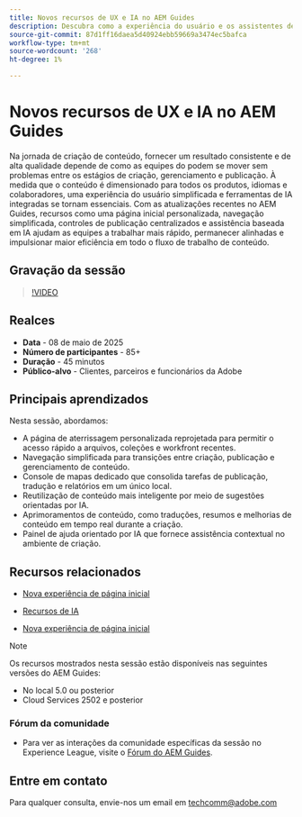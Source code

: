 ```yaml
---
title: Novos recursos de UX e IA no AEM Guides
description: Descubra como a experiência do usuário e os assistentes de IA reprojetados no AEM Guides otimizam a criação, melhoram a navegação e adicionam inteligência em tempo real aos seus fluxos de trabalho de conteúdo.
source-git-commit: 87d1ff16daea5d40924ebb59669a3474ec5bafca
workflow-type: tm+mt
source-wordcount: '268'
ht-degree: 1%

---
```


# Novos recursos de UX e IA no AEM Guides

Na jornada de criação de conteúdo, fornecer um resultado consistente e de alta qualidade depende de como as equipes do podem se mover sem problemas entre os estágios de criação, gerenciamento e publicação. À medida que o conteúdo é dimensionado para todos os produtos, idiomas e colaboradores, uma experiência do usuário simplificada e ferramentas de IA integradas se tornam essenciais. Com as atualizações recentes no AEM Guides, recursos como uma página inicial personalizada, navegação simplificada, controles de publicação centralizados e assistência baseada em IA ajudam as equipes a trabalhar mais rápido, permanecer alinhadas e impulsionar maior eficiência em todo o fluxo de trabalho de conteúdo.


## Gravação da sessão

>[!VIDEO](https://video.tv.adobe.com/v/3458396/?quality=12&learn=on)

## Realces

- **Data** - 08 de maio de 2025
- **Número de participantes** - 85+
- **Duração** - 45 minutos
- **Público-alvo** - Clientes, parceiros e funcionários da Adobe

## Principais aprendizados

Nesta sessão, abordamos:
- A página de aterrissagem personalizada reprojetada para permitir o acesso rápido a arquivos, coleções e workfront recentes.
- Navegação simplificada para transições entre criação, publicação e gerenciamento de conteúdo.
- Console de mapas dedicado que consolida tarefas de publicação, tradução e relatórios em um único local.
- Reutilização de conteúdo mais inteligente por meio de sugestões orientadas por IA.
- Aprimoramentos de conteúdo, como traduções, resumos e melhorias de conteúdo em tempo real durante a criação.
- Painel de ajuda orientado por IA que fornece assistência contextual no ambiente de criação.


## Recursos relacionados

- [Nova experiência de página inicial](https://experienceleague.adobe.com/en/docs/experience-manager-guides/using/user-guide/home-page/intro-home-page)

- [Recursos de IA](https://experienceleague.adobe.com/en/docs/experience-manager-guides/using/user-guide/ai-assistant-aem/ai-assistant)

- [Nova experiência de página inicial](https://experienceleague.adobe.com/en/docs/experience-manager-guides/using/install-guide/cs-ig/web-editor-configs-cs/conf-smart-suggestions)



>[!NOTE]
>
> Os recursos mostrados nesta sessão estão disponíveis nas seguintes versões do AEM Guides:
> - No local 5.0 ou posterior
> - Cloud Services 2502 e posterior


### Fórum da comunidade

- Para ver as interações da comunidade específicas da sessão no Experience League, visite o [Fórum do AEM Guides](https://experienceleaguecommunities.adobe.com/t5/experience-manager-guides/bd-p/xml-documentation-discussions).


## Entre em contato

Para qualquer consulta, envie-nos um email em <techcomm@adobe.com>
